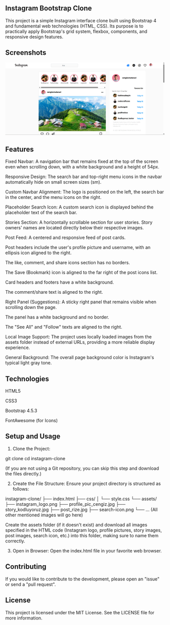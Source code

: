 ## Instagram Bootstrap Clone
This project is a simple Instagram interface clone built using Bootstrap 4 and fundamental web technologies (HTML, CSS). Its purpose is to practically apply Bootstrap's grid system, flexbox, components, and responsive design features.

## Screenshots
![Instagram Clone](assets/instagramclone.png)

## Features

Fixed Navbar: A navigation bar that remains fixed at the top of the screen even when scrolling down, with a white background and a height of 54px.

Responsive Design: The search bar and top-right menu icons in the navbar automatically hide on small screen sizes (sm).

Custom Navbar Alignment: The logo is positioned on the left, the search bar in the center, and the menu icons on the right.

Placeholder Search Icon: A custom search icon is displayed behind the placeholder text of the search bar.

Stories Section: A horizontally scrollable section for user stories. Story owners' names are located directly below their respective images.

Post Feed: A centered and responsive feed of post cards.

Post headers include the user's profile picture and username, with an ellipsis icon aligned to the right.

The like, comment, and share icons section has no borders.

The Save (Bookmark) icon is aligned to the far right of the post icons list.

Card headers and footers have a white background.

The comment/share text is aligned to the right.

Right Panel (Suggestions): A sticky right panel that remains visible when scrolling down the page.

The panel has a white background and no border.

The "See All" and "Follow" texts are aligned to the right.

Local Image Support: The project uses locally loaded images from the assets folder instead of external URLs, providing a more reliable display experience.

General Background: The overall page background color is Instagram's typical light gray tone.

## Technologies
HTML5

CSS3

Bootstrap 4.5.3

FontAwesome (for Icons)

## Setup and Usage
1. Clone the Project:

git clone <project-repo-address>
cd instagram-clone

(If you are not using a Git repository, you can skip this step and download the files directly.)

2. Create the File Structure:
Ensure your project directory is structured as follows:

instagram-clone/
├── index.html
├── css/
│   └── style.css
└── assets/
    ├── instagram_logo.png
    ├── profile_pic_cengiz.jpg
    ├── story_kodluyoruz.jpg
    ├── post_rize.jpg
    ├── search-icon.png
    └── ... (All other mentioned images will go here)

Create the assets folder (if it doesn't exist) and download all images specified in the HTML code (Instagram logo, profile pictures, story images, post images, search icon, etc.) into this folder, making sure to name them correctly.

3. Open in Browser:
Open the index.html file in your favorite web browser.

## Contributing
If you would like to contribute to the development, please open an "issue" or send a "pull request".

## License
This project is licensed under the MIT License. See the LICENSE file for more information.
